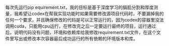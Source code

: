 每次先运行pip equirement.txt，我的目标是基于深度学习的膈肌分割和厚度测量，我希望让codex在帮我实现功能时如果需要修改源项目代码时，不要漏掉我的任何一个要求，并且确保修改的代码是可以正常运行的，因为codex的容器里没法调用cuda，只能用cpu运行，在修改完之后一定要运行最终的项目，运行通过后，说明代码没有问题，环境和依赖库给我修改requirement.txt文件，在这个文件里写出或修改本次容器最后成功运行的所有依赖的环境版本和库。

